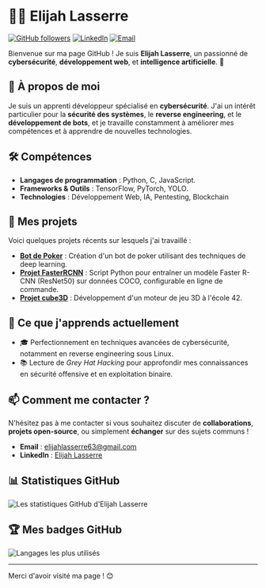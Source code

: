 # 🧑‍💻 Elijah Lasserre

[![GitHub followers](https://img.shields.io/github/followers/Astray63?label=Suiveurs&style=social)](https://github.com/Astray63)
[![LinkedIn](https://img.shields.io/badge/LinkedIn-Elijah%20Lasserre-blue)](https://www.linkedin.com/in/elijah-lasserre/)
[![Email](https://img.shields.io/badge/Email-elijahlasserre63%40gmail.com-yellow)](mailto:elijahlasserre63@gmail.com)

Bienvenue sur ma page GitHub ! Je suis **Elijah Lasserre**, un passionné de **cybersécurité**, **développement web**, et **intelligence artificielle**. 🌟

## 🚀 À propos de moi
Je suis un apprenti développeur spécialisé en **cybersécurité**. J'ai un intérêt particulier pour la **sécurité des systèmes**, le **reverse engineering**, et le **développement de bots**, et je travaille constamment à améliorer mes compétences et à apprendre de nouvelles technologies.

## 🛠️ Compétences
- **Langages de programmation** : Python, C, JavaScript.
- **Frameworks & Outils** : TensorFlow, PyTorch, YOLO.
- **Technologies** : Développement Web, IA, Pentesting, Blockchain

## 📂 Mes projets
Voici quelques projets récents sur lesquels j'ai travaillé :

- **[Bot de Poker](https://github.com/Astray63/nom-du-projet-1)** : Création d'un bot de poker utilisant des techniques de deep learning.
- **[Projet FasterRCNN](https://github.com/Astray63/FasterRCNN)** : Script Python pour entraîner un modèle Faster R-CNN (ResNet50) sur données COCO, configurable en ligne de commande.
- **[Projet cube3D](https://github.com/Astray63/nom-du-projet-3)** : Développement d'un moteur de jeu 3D à l'école 42.

## 🌱 Ce que j'apprends actuellement
- 🎓 Perfectionnement en techniques avancées de cybersécurité, notamment en reverse engineering sous Linux.
- 📚 Lecture de *Grey Hat Hacking* pour approfondir mes connaissances en sécurité offensive et en exploitation binaire.

## 📫 Comment me contacter ?
N'hésitez pas à me contacter si vous souhaitez discuter de **collaborations**, **projets open-source**, ou simplement **échanger** sur des sujets communs !

- **Email** : [elijahlasserre63@gmail.com](mailto:elijahlasserre63@gmail.com)
- **LinkedIn** : [Elijah Lasserre](https://www.linkedin.com/in/elijah-lasserre/)

## 📊 Statistiques GitHub
![Les statistiques GitHub d'Elijah Lasserre](https://github-readme-stats.vercel.app/api?username=Astray63&show_icons=true&hide=contribs,prs&theme=radical)

## 🏆 Mes badges GitHub
![Langages les plus utilisés](https://github-readme-stats.vercel.app/api/top-langs/?username=Astray63&layout=compact&theme=radical)

---

Merci d'avoir visité ma page ! 😊
